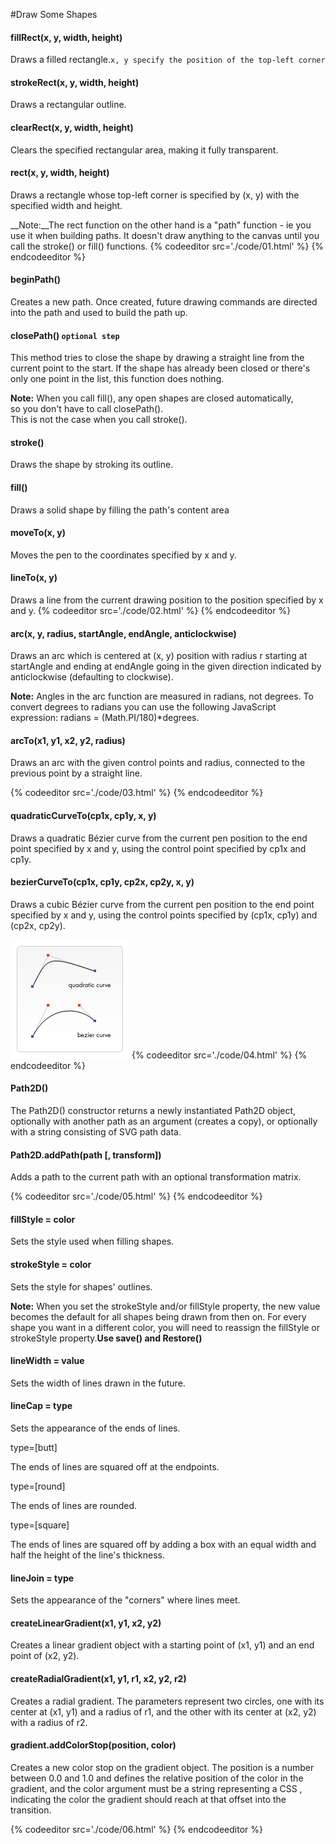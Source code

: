 #Draw Some Shapes

<!--sec data-title="Rectangle" data-id="section0" data-show=true ces-->
#### fillRect(x, y, width, height)
Draws a filled rectangle.`x, y specify the position of the top-left corner`
#### strokeRect(x, y, width, height)
Draws a rectangular outline.
#### clearRect(x, y, width, height)
Clears the specified rectangular area, making it fully transparent.
#### rect(x, y, width, height)
Draws a rectangle whose top-left corner is specified by (x, y) with the specified width and height.    

__Note:__The rect function on the other hand is a "path" function - ie you use it when building paths. It doesn't draw anything to the canvas until you call the stroke() or fill() functions.
{% codeeditor src='./code/01.html' %}
{% endcodeeditor %}
<!--endsec-->    

<!--sec data-title="Drawing paths" data-id="section1" data-show=true ces-->
#### beginPath()
Creates a new path. Once created, future drawing commands are directed into the path and used to build the path up.
#### closePath() `optional step`
This method tries to close the shape by drawing a straight line from the current point to the start. If the shape has already been closed or there's only one point in the list, this function does nothing.    

__Note:__ When you call fill(), any open shapes are closed automatically,     
so you don't have to call closePath().     
This is not the case when you call stroke().
#### stroke()
Draws the shape by stroking its outline.
#### fill()
Draws a solid shape by filling the path's content area
#### moveTo(x, y)
Moves the pen to the coordinates specified by x and y.
#### lineTo(x, y)
Draws a line from the current drawing position to the position specified by x and y.
{% codeeditor src='./code/02.html' %}
{% endcodeeditor %} 
<!--endsec-->  

<!--sec data-title="Drawing Arcs" data-id="section2" data-show=true ces-->
#### arc(x, y, radius, startAngle, endAngle, anticlockwise)
Draws an arc which is centered at (x, y) position with radius r starting at startAngle and ending at endAngle going in the given direction indicated by anticlockwise (defaulting to clockwise).    

__Note:__ Angles in the arc function are measured in radians, not degrees. To convert degrees to radians you can use the following JavaScript expression: radians = (Math.PI/180)*degrees. 
#### arcTo(x1, y1, x2, y2, radius)
Draws an arc with the given control points and radius, connected to the previous point by a straight line.

{% codeeditor src='./code/03.html' %}
{% endcodeeditor %} 
<!--endsec-->  

<!--sec data-title="Bezier and quadratic curves" data-id="section3" data-show=true ces-->
#### quadraticCurveTo(cp1x, cp1y, x, y)
Draws a quadratic Bézier curve from the current pen position to the end point specified by x and y, using the control point specified by cp1x and cp1y.
#### bezierCurveTo(cp1x, cp1y, cp2x, cp2y, x, y)
Draws a cubic Bézier curve from the current pen position to the end point specified by x and y, using the control points specified by (cp1x, cp1y) and (cp2x, cp2y).    

![curves](/img/Canvas_curves.png)
{% codeeditor src='./code/04.html' %}
{% endcodeeditor %}
<!--endsec-->  

<!--sec data-title="Path2D objects" data-id="section4" data-show=true ces-->
#### Path2D()
The Path2D() constructor returns a newly instantiated Path2D object, optionally with another path as an argument (creates a copy), or optionally with a string consisting of SVG path data.
#### Path2D.addPath(path [, transform])
Adds a path to the current path with an optional transformation matrix.    

{% codeeditor src='./code/05.html' %}
{% endcodeeditor %}
<!--endsec-->  

<!--sec data-title="Applying styles and colors" data-id="section5" data-show=true ces-->
#### fillStyle = color
Sets the style used when filling shapes.
#### strokeStyle = color
Sets the style for shapes' outlines.     

__Note:__ When you set the strokeStyle and/or fillStyle property, the new value becomes the default for all shapes being drawn from then on. For every shape you want in a different color, you will need to reassign the fillStyle or strokeStyle property.__Use save() and Restore()__    

#### lineWidth = value
Sets the width of lines drawn in the future.
#### lineCap = type
Sets the appearance of the ends of lines.     

type=[butt]    

The ends of lines are squared off at the endpoints.    

type=[round]    

The ends of lines are rounded.    

type=[square]    

The ends of lines are squared off by adding a box with an equal width and half the height of the line's thickness.

#### lineJoin = type
Sets the appearance of the "corners" where lines meet.
#### createLinearGradient(x1, y1, x2, y2)
Creates a linear gradient object with a starting point of (x1, y1) and an end point of (x2, y2).
#### createRadialGradient(x1, y1, r1, x2, y2, r2)
Creates a radial gradient. The parameters represent two circles, one with its center at (x1, y1) and a radius of r1, and the other with its center at (x2, y2) with a radius of r2.
#### gradient.addColorStop(position, color)
Creates a new color stop on the gradient object. The position is a number between 0.0 and 1.0 and defines the relative position of the color in the gradient, and the color argument must be a string representing a CSS <color>, indicating the color the gradient should reach at that offset into the transition.


{% codeeditor src='./code/06.html' %}
{% endcodeeditor %}
<!--endsec--> 

